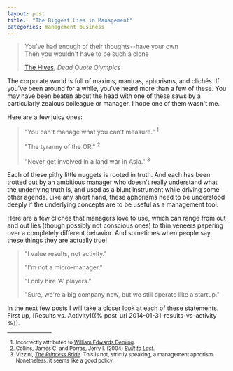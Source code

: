 ```yaml
---
layout: post
title:  "The Biggest Lies in Management"
categories: management business
---
```

> You’ve had enough of their thoughts--have your own <br />
> Then you wouldn't have to be such a clone
>
> [The Hives](http://www.thehivesbroadcastingservice.com), <cite>Dead Quote Olympics<cite>

The corporate world is full of maxims, mantras, aphorisms, and clichés. 
If you've been around for a while, you've heard more than a few of these. 
You may have been beaten about the head with one of these saws by a 
particularly zealous colleague or manager. I hope one of them wasn't me.

Here are a few juicy ones:

> "You can't manage what you can't measure." <sup>1</sup>
>
> "The tyranny of the OR." <sup>2</sup>
>
> "Never get involved in a land war in Asia." <sup>3</sup>

Each of these pithy little nuggets is rooted in truth. And each has been
trotted out by an ambitious manager who doesn't really understand what the
underlying truth is, and used as a blunt instrument 
while driving some other agenda. Like any short hand, these aphorisms need
to be understood deeply if the underlying concepts are to be useful as a
management tool.

Here are a few clichés that managers love to use, which can range from out and out
lies (though possibly not conscious ones) to thin veneers papering over a 
completely different behavior. And sometimes when people say these
things they are actually true!

> "I value results, not activity."
>
> "I'm not a micro-manager."
>
> "I only hire 'A' players."
>
> "Sure, we're a big company now, but we still operate like a startup."

In the next few posts I will take a closer look at each of these statements.
First up, [Results vs. Activity]({% post_url 2014-01-31-results-vs-activity %}).

<hr width="20%" />
<small>
	
1. Incorrectly attributed to [William Edwards Deming](http://en.wikipedia.org/wiki/W._Edwards_Deming).
2. Collins, James C. and Porras, Jerry I. (2004) [<cite>Built to Last</cite>](http://amzn.com/0060516402).
3. Vizzini, [<cite>The Princess Bride</cite>](http://www.imdb.com/title/tt0093779). This is not, strictly speaking, a management aphorism. Nonetheless, it seems like a good policy.

</small>